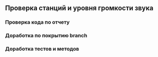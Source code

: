 ## Проверка станций и уровня громкости звука

### Проверка кода по отчету

### Доработка по покрытию branch

### Доработка тестов и методов 